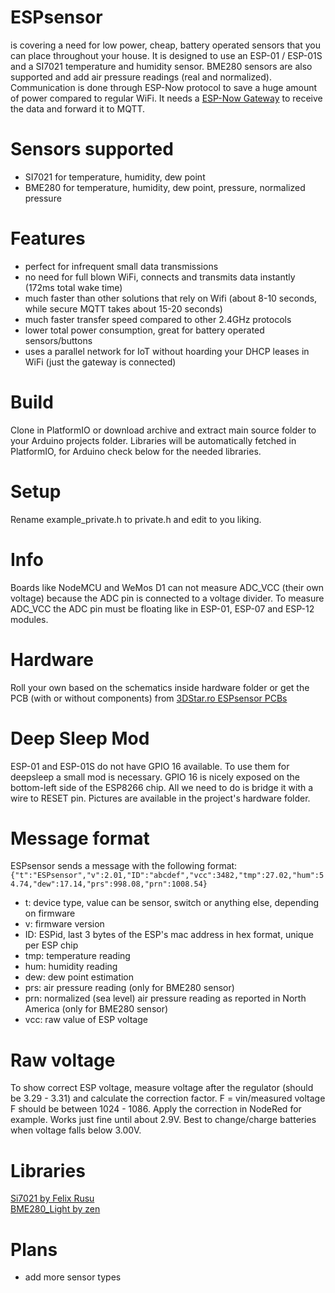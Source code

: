 # ESPsensor
is covering a need for low power, cheap, battery operated sensors that you can place throughout your house.
It is designed to use an ESP-01 / ESP-01S and a SI7021 temperature and humidity sensor. BME280 sensors are also supported and add air pressure readings (real and normalized).
Communication is done through ESP-Now protocol to save a huge amount of power compared to regular WiFi.
It needs a <a href="https://github.com/cctweaker/ESPGW-Now">ESP-Now Gateway</a> to receive the data and forward it to MQTT.

# Sensors supported
- SI7021 for temperature, humidity, dew point
- BME280 for temperature, humidity, dew point, pressure, normalized pressure

# Features
- perfect for infrequent small data transmissions
- no need for full blown WiFi, connects and transmits data instantly (172ms total wake time)
- much faster than other solutions that rely on Wifi (about 8-10 seconds, while secure MQTT takes about 15-20 seconds)
- much faster transfer speed compared to other 2.4GHz protocols
- lower total power consumption, great for battery operated sensors/buttons
- uses a parallel network for IoT without hoarding your DHCP leases in WiFi (just the gateway is connected)

# Build
Clone in PlatformIO or download archive and extract main source folder to your Arduino projects folder.
Libraries will be automatically fetched in PlatformIO, for Arduino check below for the needed libraries.

# Setup
Rename example_private.h to private.h and edit to you liking.

# Info
Boards like NodeMCU and WeMos D1 can not measure ADC_VCC (their own voltage) because the ADC pin is connected to a voltage divider. To measure ADC_VCC the ADC pin must be floating like in ESP-01, ESP-07 and ESP-12 modules.

# Hardware
Roll your own based on the schematics inside hardware folder or get the PCB (with or without components) from <a href="https://3dstar.ro/proiecte/espsensor">3DStar.ro ESPsensor PCBs</a>


# Deep Sleep Mod
ESP-01 and ESP-01S do not have GPIO 16 available. To use them for deepsleep a small mod is necessary. GPIO 16 is nicely exposed on the bottom-left side of the ESP8266 chip. All we need to do is bridge it with a wire to RESET pin.
Pictures are available in the project's hardware folder.

# Message format
ESPsensor sends a message with the following format: <code>{"t":"ESPsensor","v":2.01,"ID":"abcdef","vcc":3482,"tmp":27.02,"hum":54.74,"dew":17.14,"prs":998.08,"prn":1008.54}</code>
- t: device type, value can be sensor, switch or anything else, depending on firmware
- v: firmware version
- ID: ESPid, last 3 bytes of the ESP's mac address in hex format, unique per ESP chip
- tmp: temperature reading
- hum: humidity reading
- dew: dew point estimation
- prs: air pressure reading (only for BME280 sensor)
- prn: normalized (sea level) air pressure reading as reported in North America (only for BME280 sensor)
- vcc: raw value of ESP voltage

# Raw voltage
To show correct ESP voltage, measure voltage after the regulator (should be 3.29 - 3.31) and calculate the correction factor.
F = vin/measured voltage
F should be between 1024 - 1086. Apply the correction in NodeRed for example. Works just fine until about 2.9V. Best to change/charge batteries when voltage falls below 3.00V.

# Libraries
<a href="https://github.com/LowPowerLab/SI7021">Si7021 by Felix Rusu</a><br>
<a href="https://github.com/zen/BME280_light">BME280_Light by zen</a>

# Plans
- add more sensor types